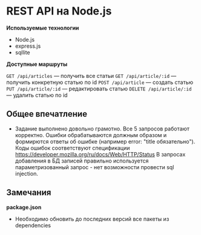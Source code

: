 # REST API на Node.js 

**Используемые технологии**

* Node.js
* express.js
* sqllite

**Доступные маршруты**

`GET /api/articles` — получить все статьи
`GET /api/article/:id` — получить конкретную статью по id
`POST /api/article` — создать статью
`PUT /api/article/:id` — редактировать статью
`DELETE /api/article/:id` — удалить статью по id


## Общее впечатление ##
* Задание выполнено довольно грамотно. Все 5 запросов работают корректно. Ошибки обрабатываются должным образом и формирются ответы об ошибке
(например error: "title обязательно"). Коды ошибок соответствуют спецификации https://developer.mozilla.org/ru/docs/Web/HTTP/Status
В запросах добавления в БД записей правильно используется параметризованный запрос - нет возможности провести sql injection.

## Замечания ##

**package.json**
* Необходимо обновить до последних версий все пакеты из dependencies
